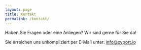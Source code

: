 ```yaml
---
layout: page
title: Kontakt
permalink: /kontakt/
---
```


Haben Sie Fragen oder eine Anliegen? Wir sind gerne für Sie da!

Sie erreichen uns unkompliziert per E-Mail unter: info@cyport.io